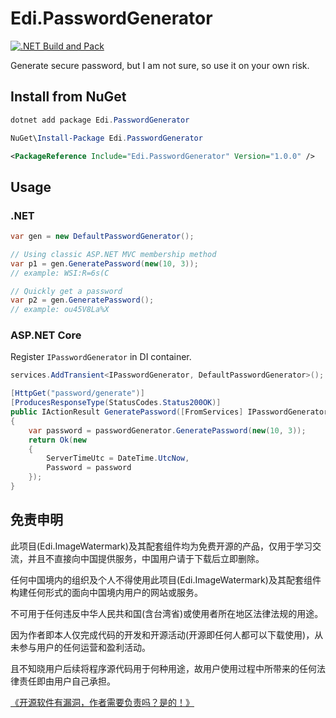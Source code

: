 # Edi.PasswordGenerator

[![.NET Build and Pack](https://github.com/EdiWang/Edi.PasswordGenerator/actions/workflows/dotnet.yml/badge.svg)](https://github.com/EdiWang/Edi.PasswordGenerator/actions/workflows/dotnet.yml)

Generate secure password, but I am not sure, so use it on your own risk.

## Install from NuGet

```powershell
dotnet add package Edi.PasswordGenerator
```

```powershell
NuGet\Install-Package Edi.PasswordGenerator
```

```xml
<PackageReference Include="Edi.PasswordGenerator" Version="1.0.0" />
```

## Usage

### .NET

```csharp
var gen = new DefaultPasswordGenerator();

// Using classic ASP.NET MVC membership method
var p1 = gen.GeneratePassword(new(10, 3));
// example: WSI:R=6s(C

// Quickly get a password
var p2 = gen.GeneratePassword();
// example: ou45V8La%X

```

### ASP.NET Core

Register `IPasswordGenerator` in DI container.

```csharp
services.AddTransient<IPasswordGenerator, DefaultPasswordGenerator>();
```

```csharp
[HttpGet("password/generate")]
[ProducesResponseType(StatusCodes.Status200OK)]
public IActionResult GeneratePassword([FromServices] IPasswordGenerator passwordGenerator)
{
    var password = passwordGenerator.GeneratePassword(new(10, 3));
    return Ok(new
    {
        ServerTimeUtc = DateTime.UtcNow,
        Password = password
    });
}
```

## 免责申明

此项目(Edi.ImageWatermark)及其配套组件均为免费开源的产品，仅用于学习交流，并且不直接向中国提供服务，中国用户请于下载后立即删除。

任何中国境内的组织及个人不得使用此项目(Edi.ImageWatermark)及其配套组件构建任何形式的面向中国境内用户的网站或服务。

不可用于任何违反中华人民共和国(含台湾省)或使用者所在地区法律法规的用途。

因为作者即本人仅完成代码的开发和开源活动(开源即任何人都可以下载使用)，从未参与用户的任何运营和盈利活动。

且不知晓用户后续将程序源代码用于何种用途，故用户使用过程中所带来的任何法律责任即由用户自己承担。

[《开源软件有漏洞，作者需要负责吗？是的！》](https://go.edi.wang/aka/os251)